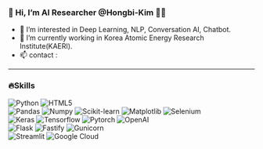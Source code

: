 ### 👋 Hi, I’m AI Researcher @Hongbi-Kim 👩‍💻

- 👀 I’m interested in Deep Learning, NLP, Conversation AI, Chatbot.
- 🌱 I’m currently working in Korea Atomic Energy Research Institute(KAERI).
- 📫 contact : 

<!-- ![Hongbi-Kim's GitHub stats](https://github-readme-stats.vercel.app/api?username=Hongbi-Kim&count_private=true&show_icons=true&theme=radical) -->

<!-- ![Top Langs](https://github-readme-stats.vercel.app/api/top-langs/?username=Hongbi-Kim) -->

---

### 🔥Skills
<!-- #### Programming Languages:  -->
![Python](https://img.shields.io/badge/Python-3776AB.svg?&style=for-the-badge&logo=Python&logoColor=white)
![HTML5](https://img.shields.io/badge/html-%23E34F26.svg?&style=for-the-badge&logo=html5&logoColor=white)<br>
![Pandas](https://img.shields.io/badge/pandas-%23150458.svg?style=for-the-badge&logo=pandas&logoColor=white)
![Numpy](https://img.shields.io/badge/Numpy-%23013243.svg?&style=for-the-badge&logo=Numpy&logoColor=white)
![Scikit-learn](https://img.shields.io/badge/scikit--learn-%23F7931E.svg?style=for-the-badge&logo=scikit-learn&logoColor=white)
![Matplotlib](https://img.shields.io/badge/Matplotlib-%23ffffff.svg?style=for-the-badge&logo=Matplotlib&logoColor=black)
![Selenium](https://img.shields.io/badge/Selenium-%2343B02A.svg?&style=for-the-badge&logo=Selenium&logoColor=white)<br>
![Keras](https://img.shields.io/badge/Keras-%23D00000.svg?style=for-the-badge&logo=Keras&logoColor=white)
![Tensorflow](https://img.shields.io/badge/Tensorflow-%23FF6F00.svg?&style=for-the-badge&logo=Tensorflow&logoColor=white)
![Pytorch](https://img.shields.io/badge/Pytorch-%23EE4C2C.svg?&style=for-the-badge&logo=Pytorch&logoColor=white)
![OpenAI](https://img.shields.io/badge/OpenAI-412991.svg?&style=for-the-badge&logo=OpenAI&logoColor=white)<br>
![Flask](https://img.shields.io/badge/flask-%23000.svg?style=for-the-badge&logo=flask&logoColor=white)
![Fastify](https://img.shields.io/badge/fastify-%23000000.svg?style=for-the-badge&logo=fastify&logoColor=white)
![Gunicorn](https://img.shields.io/badge/gunicorn-%298729.svg?style=for-the-badge&logo=gunicorn&logoColor=white)<br>
![Streamlit](https://img.shields.io/badge/Streamlit-FF4B4B.svg?&style=for-the-badge&logo=Streamlit&logoColor=white)
![Google Cloud](https://img.shields.io/badge/GoogleCloud-%234285F4.svg?style=for-the-badge&logo=google-cloud&logoColor=white)
<!-- #### Data Processing / Analysis / Visualization and Web Scraping -->
<!-- #### Deep Learning/Machine Learning(Artificial Intelligence) Frameworks -->
<!-- #### Web Development/Server -->
<!-- #### Interactive Web App Creation -->
<!-- #### Deployment/Hosting -->
<!-- ---

Remember, Hongbi-Kim/Hongbi-Kim is a ✨ special ✨ repository because its `README.md` (this file) appears on your GitHub profile.
 -->

